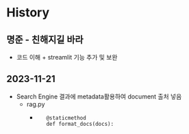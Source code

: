 # History
## 명준 - 친해지길 바라
-  코드 이해 + streamlit 기능 추가 및 보완

## 2023-11-21
- Search Engine 결과에 metadata활용하여 document 출처 넣음
    - rag.py 
        - ```수정부분
             @staticmethod
             def format_docs(docs):
           ```
          